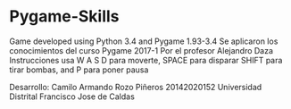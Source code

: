 # Pygame-Skills
Game developed using Python 3.4 and Pygame 1.93-3.4
Se aplicaron los conocimientos del curso Pygame 2017-1 Por el profesor Alejandro Daza
Instrucciones
usa W A S D para moverte, SPACE para disparar
SHIFT para tirar bombas, and P para poner pausa

Desarrollo:
Camilo Armando Rozo Piñeros 20142020152 
Universidad Distrital Francisco Jose de Caldas

